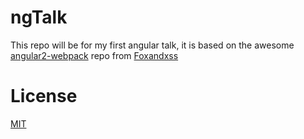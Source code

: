 # ngTalk

This repo will be for my first angular talk, it is based on the awesome [angular2-webpack](https://github.com/preboot/angular2-webpack)
repo from [Foxandxss](https://github.com/Foxandxss)

# License

[MIT](/LICENSE)
